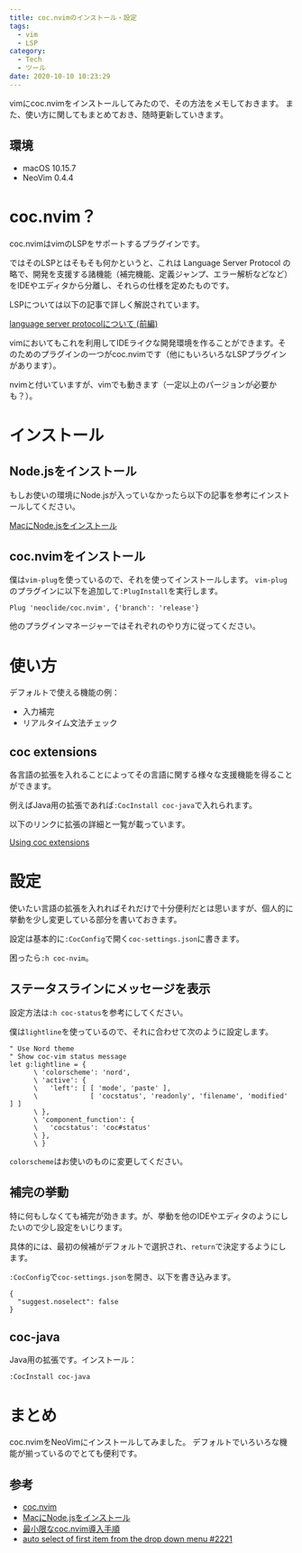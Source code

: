 ```yaml
---
title: coc.nvimのインストール・設定
tags:
  - vim
  - LSP
category:
  - Tech
  - ツール
date: 2020-10-10 10:23:29
---
```


vimにcoc.nvimをインストールしてみたので、その方法をメモしておきます。
また、使い方に関してもまとめておき、随時更新していきます。

<!-- more -->

## 環境

- macOS 10.15.7
- NeoVim 0.4.4

# coc.nvim？

coc.nvimはvimのLSPをサポートするプラグインです。

ではそのLSPとはそもそも何かというと、これは Language Server Protocol の略で、開発を支援する諸機能（補完機能、定義ジャンプ、エラー解析などなど）をIDEやエディタから分離し、それらの仕様を定めたものです。

LSPについては以下の記事で詳しく解説されています。

[language server protocolについて (前編)](https://qiita.com/atsushieno/items/ce31df9bd88e98eec5c4)

vimにおいてもこれを利用してIDEライクな開発環境を作ることができます。そのためのプラグインの一つがcoc.nvimです（他にもいろいろなLSPプラグインがあります）。

nvimと付いていますが、vimでも動きます（一定以上のパージョンが必要かも？）。

# インストール

## Node.jsをインストール

もしお使いの環境にNode.jsが入っていなかったら以下の記事を参考にインストールしてください。

[MacにNode.jsをインストール](https://qiita.com/kyosuke5_20/items/c5f68fc9d89b84c0df09)

## coc.nvimをインストール

僕は`vim-plug`を使っているので、それを使ってインストールします。
`vim-plug`のプラグインに以下を追加して`:PlugInstall`を実行します。

```
Plug 'neoclide/coc.nvim', {'branch': 'release'}
```

他のプラグインマネージャーではそれぞれのやり方に従ってください。

# 使い方

デフォルトで使える機能の例：

- 入力補完
- リアルタイム文法チェック

## coc extensions

各言語の拡張を入れることによってその言語に関する様々な支援機能を得ることができます。

例えばJava用の拡張であれば`:CocInstall coc-java`で入れられます。

以下のリンクに拡張の詳細と一覧が載っています。

[Using coc extensions](https://github.com/neoclide/coc.nvim/wiki/Using-coc-extensions)

# 設定

使いたい言語の拡張を入れればそれだけで十分便利だとは思いますが、個人的に挙動を少し変更している部分を書いておきます。

設定は基本的に`:CocConfig`で開く`coc-settings.json`に書きます。

困ったら`:h coc-nvim`。

## ステータスラインにメッセージを表示

設定方法は`:h coc-status`を参考にしてください。

僕は`lightline`を使っているので、それに合わせて次のように設定します。

```vim
" Use Nord theme
" Show coc-vim status message
let g:lightline = {
      \ 'colorscheme': 'nord',
      \ 'active': {
      \   'left': [ [ 'mode', 'paste' ],
      \             [ 'cocstatus', 'readonly', 'filename', 'modified' ] ]
      \ },
      \ 'component_function': {
      \   'cocstatus': 'coc#status'
      \ },
      \ }
```

`colorscheme`はお使いのものに変更してください。

## 補完の挙動　

特に何もしなくても補完が効きます。が、挙動を他のIDEやエディタのようにしたいので少し設定をいじります。

具体的には、最初の候補がデフォルトで選択され、`return`で決定するようにします。

`:CocConfig`で`coc-settings.json`を開き、以下を書き込みます。

```
{
  "suggest.noselect": false
}
```

## coc-java

Java用の拡張です。インストール：

```
:CocInstall coc-java
```

# まとめ

coc.nvimをNeoVimにインストールしてみました。
デフォルトでいろいろな機能が揃っているのでとても便利です。

## 参考

- [coc.nvim](https://github.com/neoclide/coc.nvim)
- [MacにNode.jsをインストール](https://qiita.com/kyosuke5_20/items/c5f68fc9d89b84c0df09)
- [最小限なcoc.nvim導入手順](https://blog.sgry.jp/entry/2020/03/14/194130)
- [auto select of first item from the drop down menu #2221](https://github.com/neoclide/coc.nvim/issues/2221)
